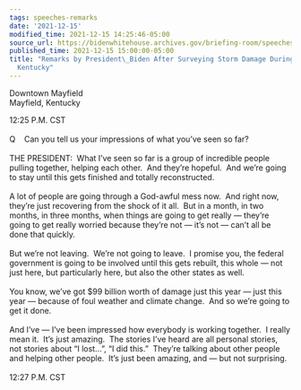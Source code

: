 ```yaml
---
tags: speeches-remarks
date: '2021-12-15'
modified_time: 2021-12-15 14:25:46-05:00
source_url: https://bidenwhitehouse.archives.gov/briefing-room/speeches-remarks/2021/12/15/remarks-by-president-biden-after-surveying-storm-damage-during-tour-of-mayfield-kentucky/
published_time: 2021-12-15 15:00:00-05:00
title: "Remarks by President\_Biden After Surveying Storm Damage During Tour of Mayfield,\_\
  Kentucky"
---
```

 
Downtown Mayfield  
Mayfield, Kentucky

12:25 P.M. CST  
   
Q    Can you tell us your impressions of what you’ve seen so far?  
   
THE PRESIDENT:  What I’ve seen so far is a group of incredible people
pulling together, helping each other.  And they’re hopeful.  And we’re
going to stay until this gets finished and totally reconstructed.   
   
A lot of people are going through a God-awful mess now.  And right now,
they’re just recovering from the shock of it all.  But in a month, in
two months, in three months, when things are going to get really —
they’re going to get really worried because they’re not — it’s not —
can’t all be done that quickly.   
   
But we’re not leaving.  We’re not going to leave.  I promise you, the
federal government is going to be involved until this gets rebuilt, this
whole — not just here, but particularly here, but also the other states
as well.  
   
You know, we’ve got $99 billion worth of damage just this year — just
this year — because of foul weather and climate change.  And so we’re
going to get it done.  
   
And I’ve — I’ve been impressed how everybody is working together.  I
really mean it.  It’s just amazing.  The stories I’ve heard are all
personal stories, not stories about “I lost…”, “I did this.”  They’re
talking about other people and helping other people.  It’s just been
amazing, and — but not surprising.  
   
12:27 P.M. CST
